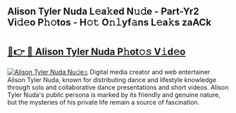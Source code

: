 ## Alison Tyler Nuda L𝚎a𝚔ed N𝚞𝚍e - Part-Yr2 Vi𝚍𝚎o P𝚑𝚘tos - H𝚘𝚝 O𝚗𝚕yf𝚊ns L𝚎a𝚔s zaACk

# <h2><a href="http://kf13hsy.oniu.top/?m=Alison+Tyler+Nuda">🔗👉 🔴 Alison Tyler Nuda P𝚑ot𝚘𝚜 V𝚒d𝚎o</a></h2>

[![Alison Tyler Nuda Nu𝚍e𝚜](https://i.imgur.com/0qMVB7G.gif)](http://kf13hsy.oniu.top/?m=Alison+Tyler+Nuda)
Digital media creator and web entertainer Alison Tyler Nuda, known for distributing dance and lifestyle knowledge through solo and collaborative dance presentations and short videos. Alison Tyler Nuda's public persona is marked by its friendly and genuine nature, but the mysteries of his private life remain a source of fascination.  
